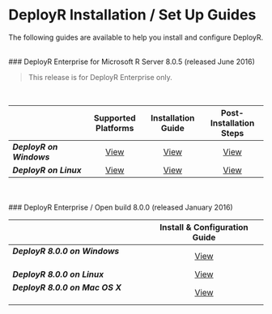 # DeployR Installation / Set Up Guides

The following guides are available to help you install and configure DeployR.

<br />
### DeployR Enterprise for Microsoft R Server 8.0.5 (released June 2016)

>This release is for DeployR Enterprise only.
<br />

| |Supported Platforms |Installation Guide|Post-Installation Steps|
|------------------------|:----------------:|:----------------:|:----------------:|
|**_DeployR on Windows&nbsp;&nbsp;&nbsp;&nbsp;&nbsp;&nbsp;&nbsp;&nbsp;&nbsp;&nbsp;_**                 |[View](deployr-install-on-windows.md#system-requirements)|[View](deployr-install-on-windows.md)|[View](deployr-install-on-windows.md#post-installation-steps)|
|**_DeployR on Linux_**                   |[View](deployr-install-on-linux.md#system-requirements)|[View](deployr-install-on-linux.md)|[View](deployr-install-on-linux.md#post-installation-steps)|


<br />
<br />
### DeployR Enterprise / Open build 8.0.0 (released January 2016)

|        |Install & Configuration Guide|
|------------------------|:----------------:|
|**_DeployR 8.0.0 on Windows_** &nbsp;&nbsp;&nbsp;&nbsp;&nbsp;&nbsp;&nbsp;&nbsp;&nbsp;&nbsp; |[View](deployr-installing-configuring.md#installing-on-windows)|
|**_DeployR 8.0.0 on Linux_** &nbsp;&nbsp;&nbsp;&nbsp;&nbsp;&nbsp;&nbsp;&nbsp;&nbsp;&nbsp;|[View](deployr-installing-configuring.md#installing-on-linux)|
|**_DeployR 8.0.0 on Mac OS X_** &nbsp;&nbsp;&nbsp;&nbsp;&nbsp;&nbsp;&nbsp;&nbsp;&nbsp;&nbsp;|[View](deployr-installing-configuring.md#installing-on-mac-os-x)|
